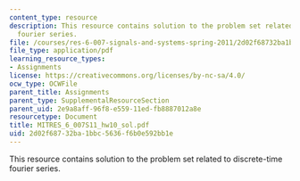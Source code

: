 ```yaml
---
content_type: resource
description: This resource contains solution to the problem set related to discrete-time
  fourier series.
file: /courses/res-6-007-signals-and-systems-spring-2011/2d02f68732ba1bbc5636f6b0e592bb1e_MITRES_6_007S11_hw10_sol.pdf
file_type: application/pdf
learning_resource_types:
- Assignments
license: https://creativecommons.org/licenses/by-nc-sa/4.0/
ocw_type: OCWFile
parent_title: Assignments
parent_type: SupplementalResourceSection
parent_uid: 2e9a8aff-96f8-e559-11ed-fb8887012a8e
resourcetype: Document
title: MITRES_6_007S11_hw10_sol.pdf
uid: 2d02f687-32ba-1bbc-5636-f6b0e592bb1e
---
```

This resource contains solution to the problem set related to discrete-time fourier series.